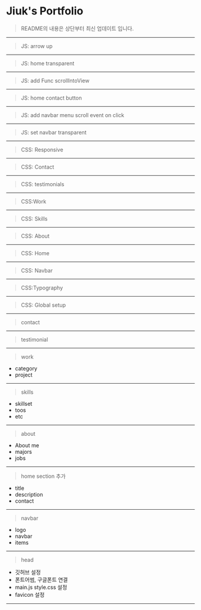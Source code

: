 # Jiuk's Portfolio

> README의 내용은 상단부터 최신 업데이트 입니다.

---

> JS: arrow up

---

> JS: home transparent

---

> JS: add Func scrollIntoView

---

> JS: home contact button

---

> JS: add navbar menu scroll event on click

---

> JS: set navbar transparent

---

> CSS: Responsive

---

> CSS: Contact

---

> CSS: testimonials

---

> CSS:Work

---

> CSS: Skills

---

> CSS: About

---

> CSS: Home

---

> CSS: Navbar

---

> CSS:Typography

---

> CSS: Global setup

---

> contact

---

> testimonial

---

> work

-   category
-   project

---

> skills

-   skillset
-   toos
-   etc

---

> about

-   About me
-   majors
-   jobs

---

> home section 추가

-   title
-   description
-   contact

---

> navbar

-   logo
-   navbar
-   items

---

> head

-   깃허브 설정
-   폰트어썸, 구글폰트 연결
-   main.js style.css 설정
-   favicon 설정

---
